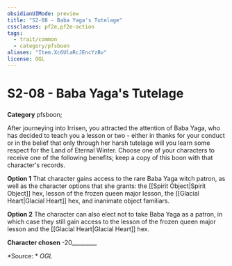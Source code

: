 ```yaml
---
obsidianUIMode: preview
title: "S2-08 - Baba Yaga's Tutelage"
cssclasses: pf2e,pf2e-action
tags:
  - trait/common
  - category/pfsboon
aliases: "Item.Xc6UlaRcJEncYzBv"
license: OGL
---
```

# S2-08 - Baba Yaga's Tutelage

### 

**Category** pfsboon; 




After journeying into Irrisen, you attracted the attention of Baba Yaga, who has decided to teach you a lesson or two - either in thanks for your conduct or in the belief that only through her harsh tutelage will you learn some respect for the Land of Eternal Winter. Choose one of your characters to receive one of the following benefits; keep a copy of this boon with that character's records.

**Option 1** That character gains access to the rare Baba Yaga witch patron, as well as the character options that she grants: the [[Spirit Object|Spirit Object]] hex, lesson of the frozen queen major lesson, the [[Glacial Heart|Glacial Heart]] hex, and inanimate object familiars.

**Option 2** The character can also elect not to take Baba Yaga as a patron, in which case they still gain access to the lesson of the frozen queen major lesson and the [[Glacial Heart|Glacial Heart]] hex.

**Character chosen** -20_________

*Source: *
*OGL*